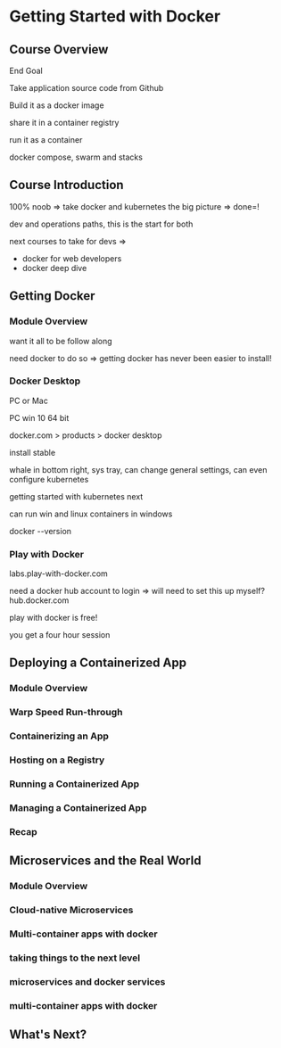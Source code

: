 # Getting Started with Docker

## Course Overview

End Goal

Take application source code from Github

Build it as a docker image

share it in a container registry

run it as a container

docker compose, swarm and stacks

## Course Introduction

100% noob => take docker and kubernetes the big picture => done=!

dev and operations paths, this is the start for both

next courses to take for devs =>

- docker for web developers
- docker deep dive

## Getting Docker

### Module Overview

want it all to be follow along

need docker to do so => getting docker has never been easier to install!

### Docker Desktop

PC or Mac

PC win 10 64 bit

docker.com > products > docker desktop

install stable

whale in bottom right, sys tray, can change general settings, can even configure kubernetes

getting started with kubernetes next

can run win and linux containers in windows

docker --version

### Play with Docker

labs.play-with-docker.com

need a docker hub account to login => will need to set this up myself?
hub.docker.com

play with docker is free!

you get a four hour session

## Deploying a Containerized App

### Module Overview

### Warp Speed Run-through

### Containerizing an App

### Hosting on a Registry

### Running a Containerized App

### Managing a Containerized App

### Recap

## Microservices and the Real World

### Module Overview

### Cloud-native Microservices

### Multi-container apps with docker

### taking things to the next level

### microservices and docker services

### multi-container apps with docker

## What's Next?
